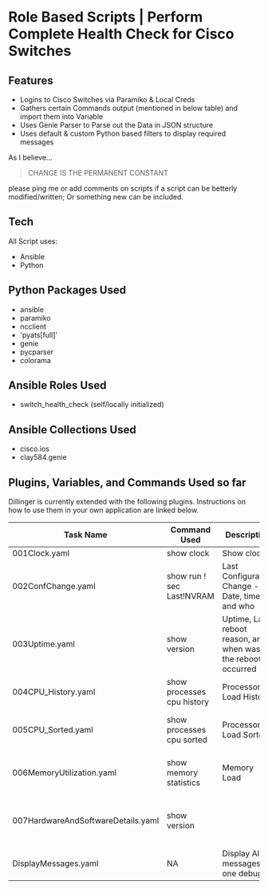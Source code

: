 # Role Based Scripts | Perform Complete Health Check for Cisco Switches
## Features

- Logins to Cisco Switches via Paramiko & Local Creds
- Gathers certain Commands output (mentioned in below table) and import them into Variable
- Uses Genie Parser to Parse out the Data in JSON structure
- Uses default & custom Python based filters to display required messages


As I believe...

> CHANGE IS THE PERMANENT CONSTANT

please ping me or add comments on scripts if a script can be betterly modified/written; Or something new can be included.

## Tech

All Script uses:

- Ansible
- Python

## Python Packages Used
- ansible
- paramiko
- ncclient
- 'pyats[full]'
- genie
- pycparser
- colorama

## Ansible Roles Used
- switch_health_check (self/locally initialized)
 

## Ansible Collections Used
- cisco.ios
- clay584.genie

## Plugins, Variables, and Commands Used so far


Dillinger is currently extended with the following plugins.
Instructions on how to use them in your own application are linked below.

| Task Name | Command Used | Description | Variables Used | Pyhon Filters Used |
| ------ | ------ | ------ | ------ | ------ |
| 001Clock.yaml | show clock| Show clock | clock | None |
| 002ConfChange.yaml |show run ! sec Last!NVRAM | Last Configuration Change - Date, time, and who | run_config | None|
| 003Uptime.yaml | show version | Uptime, Last reboot reason, and when was the reboot occurred | Uptime & uptime_data | None|
| 004CPU_History.yaml | show processes cpu history | Processor Load History | cpu & cpu_history | filters/cpu_load.py Cpu60sec, Cpu60min, cpu72hrs|
| 005CPU_Sorted.yaml | show processes cpu sorted | Processor Load Sorted | cpu_sorted | filters/cpu_sorted.py Cpu5secload,cpu5minload, cpu1minload, LoadConsumingProcess|
| 006MemoryUtilization.yaml | show memory statistics | Memory Load | mem_stats, mem_data, free_mem, total_mem | ansible defaults|
| 007HardwareAndSoftwareDetails.yaml | show version | | Hardware Make, Model and Software Version | version | filters/version_filter.py TotalStackMembers, HardwareDetails|
| DisplayMessages.yaml | NA | Display All messages in one debug | NA | NA|

